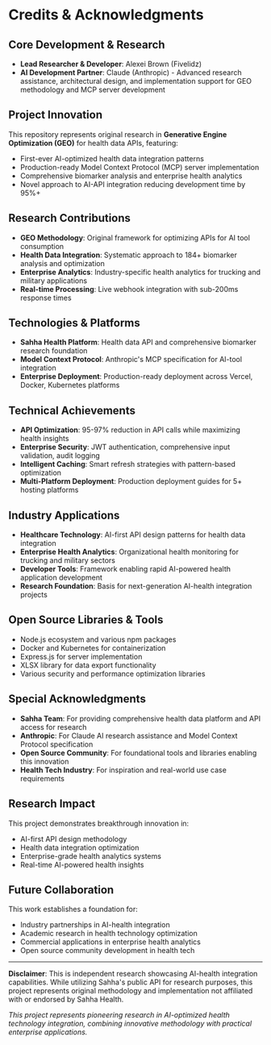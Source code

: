 # Credits & Acknowledgments

## Core Development & Research
- **Lead Researcher & Developer**: Alexei Brown (Fivelidz)
- **AI Development Partner**: Claude (Anthropic) - Advanced research assistance, architectural design, and implementation support for GEO methodology and MCP server development

## Project Innovation
This repository represents original research in **Generative Engine Optimization (GEO)** for health data APIs, featuring:
- First-ever AI-optimized health data integration patterns
- Production-ready Model Context Protocol (MCP) server implementation
- Comprehensive biomarker analysis and enterprise health analytics
- Novel approach to AI-API integration reducing development time by 95%+

## Research Contributions
- **GEO Methodology**: Original framework for optimizing APIs for AI tool consumption
- **Health Data Integration**: Systematic approach to 184+ biomarker analysis and optimization
- **Enterprise Analytics**: Industry-specific health analytics for trucking and military applications
- **Real-time Processing**: Live webhook integration with sub-200ms response times

## Technologies & Platforms
- **Sahha Health Platform**: Health data API and comprehensive biomarker research foundation
- **Model Context Protocol**: Anthropic's MCP specification for AI-tool integration
- **Enterprise Deployment**: Production-ready deployment across Vercel, Docker, Kubernetes platforms

## Technical Achievements
- **API Optimization**: 95-97% reduction in API calls while maximizing health insights
- **Enterprise Security**: JWT authentication, comprehensive input validation, audit logging
- **Intelligent Caching**: Smart refresh strategies with pattern-based optimization
- **Multi-Platform Deployment**: Production deployment guides for 5+ hosting platforms

## Industry Applications
- **Healthcare Technology**: AI-first API design patterns for health data integration
- **Enterprise Health Analytics**: Organizational health monitoring for trucking and military sectors
- **Developer Tools**: Framework enabling rapid AI-powered health application development
- **Research Foundation**: Basis for next-generation AI-health integration projects

## Open Source Libraries & Tools
- Node.js ecosystem and various npm packages
- Docker and Kubernetes for containerization
- Express.js for server implementation
- XLSX library for data export functionality
- Various security and performance optimization libraries

## Special Acknowledgments
- **Sahha Team**: For providing comprehensive health data platform and API access for research
- **Anthropic**: For Claude AI research assistance and Model Context Protocol specification
- **Open Source Community**: For foundational tools and libraries enabling this innovation
- **Health Tech Industry**: For inspiration and real-world use case requirements

## Research Impact
This project demonstrates breakthrough innovation in:
- AI-first API design methodology
- Health data integration optimization
- Enterprise-grade health analytics systems
- Real-time AI-powered health insights

## Future Collaboration
This work establishes a foundation for:
- Industry partnerships in AI-health integration
- Academic research in health technology optimization
- Commercial applications in enterprise health analytics
- Open source community development in health tech

---

**Disclaimer**: This is independent research showcasing AI-health integration capabilities. While utilizing Sahha's public API for research purposes, this project represents original methodology and implementation not affiliated with or endorsed by Sahha Health.

*This project represents pioneering research in AI-optimized health technology integration, combining innovative methodology with practical enterprise applications.*